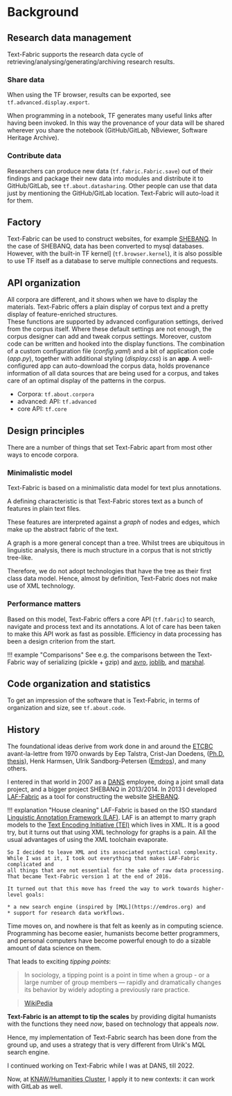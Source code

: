 # Background

## Research data management

Text-Fabric supports the research data cycle of retrieving/analysing/generating/archiving
research results.

### Share data

When using the TF browser, results can be
exported, see `tf.advanced.display.export`.

When programming in a notebook, TF generates many useful links after having been
invoked. In this way the provenance of your data will be shared wherever you
share the notebook (GitHub/GitLab, NBviewer, Software Heritage Archive).

### Contribute data

Researchers can produce new data (`tf.fabric.Fabric.save`)
out of their findings and package their new data into modules and
distribute it to GitHub/GitLab, see `tf.about.datasharing`.
Other people can use that data just by mentioning the GitHub/GitLab location.
Text-Fabric will auto-load it for them.

## Factory

Text-Fabric can be used to construct websites,
for example [SHEBANQ](https://shebanq.ancient-data.org).
In the case of SHEBANQ, data has been converted to mysql databases.
However, with the built-in TF kernel] (`tf.browser.kernel`),
it is also possible to use TF itself as a database to
serve multiple connections and requests.

## API organization

All corpora are different, and it shows when we have to display the materials.
Text-Fabric offers a plain display of corpus text and a pretty display of feature-enriched
structures.  
These functions are supported by advanced configuration settings, derived from
the corpus itself. Where these default settings are not enough, the corpus designer
can add and tweak corpus settings. 
Moreover, custom code can be written and hooked into the display functions.
The combination of a custom configuration file (*config.yaml*) and a bit of
application code (*app.py*), together with additional styling (*display.css*) is an
**app**.
A well-configured app can auto-download the corpus data, holds provenance information
of all data sources that are being used for a corpus, and takes care of an optimal display
of the patterns in the corpus.

* Corpora: `tf.about.corpora`
* advanced: API: `tf.advanced`
* core API: `tf.core`

## Design principles

There are a number of things that set Text-Fabric apart from most other ways to encode 
corpora.

### Minimalistic model

Text-Fabric is based on a minimalistic data model for text plus annotations.

A defining characteristic is that Text-Fabric 
stores text as a bunch of features in plain text files.

These features are interpreted against a *graph* of nodes and edges,
which make up the abstract fabric of the text.

A graph is a more general concept than a tree.
Whilst trees are ubiquitous in linguistic analysis,
there is much structure in a corpus that is not strictly tree-like.

Therefore, we do not adopt technologies
that have the tree as their first class data model.
Hence, almost by definition, Text-Fabric does not make use of XML technology.

### Performance matters

Based on this model, Text-Fabric offers a core API (`tf.fabric`)
to search, navigate and process text and its annotations.
A lot of care has been taken to make this API work as fast as possible.
Efficiency in data processing has been a design criterion from the start.

!!! example "Comparisons"
    See e.g. the comparisons between the Text-Fabric way of serializing
    (pickle + gzip) and
    [avro](https://nbviewer.jupyter.org/github/annotation/text-fabric/blob/master/test/avro/avro.ipynb),
    [joblib](https://nbviewer.jupyter.org/github/annotation/text-fabric/blob/master/test/joblib/joblib.ipynb), and
    [marshal](https://nbviewer.jupyter.org/github/annotation/text-fabric/blob/master/test/marshal/marshal.ipynb).

## Code organization and statistics

To get an impression of the software that is Text-Fabric,
in terms of organization and size, see `tf.about.code`.

## History

The foundational ideas derive from work done in and around the
[ETCBC](http://etcbc.nl) avant-la-lettre from 1970 onwards
by Eep Talstra,
Crist-Jan Doedens, ([Ph.D. thesis](https://books.google.nl/books?id=9ggOBRz1dO4C)),
Henk Harmsen, Ulrik Sandborg-Petersen ([Emdros](https://emdros.org)),
and many others.

I entered in that world in 2007 as a 
[DANS](https://dans.knaw.nl/en) employee, doing a joint small data project,
and a bigger project SHEBANQ in 2013/2014.
In 2013 I developed
[LAF-Fabric](https://github.com/annotation/laf-fabric)
as a tool for constructing the website
[SHEBANQ](https://shebanq.ancient-data.org).

!!! explanation "House cleaning"
    LAF-Fabric is based on the ISO standard
    [Linguistic Annotation Framework (LAF)](https://www.iso.org/standard/37326.html).
    LAF is an attempt to marry graph models to the 
    [Text Encoding Initiative (TEI)](http://www.tei-c.org) which lives in XML.
    It is a good try, but it turns out that using XML technology for
    graphs is a pain. All the usual advantages of using the XML toolchain evaporate.

    So I decided to leave XML and its associated syntactical complexity.
    While I was at it, I took out everything that makes LAF-Fabric complicated and
    all things that are not essential for the sake of raw data processing.
    That became Text-Fabric version 1 at the end of 2016.

    It turned out that this move has freed the way to work towards higher-level goals:

    * a new search engine (inspired by [MQL](https://emdros.org) and
    * support for research data workflows.

Time moves on, and nowhere is that felt as keenly as in computing science.
Programming has become easier, humanists become better programmers,
and personal computers have become powerful
enough to do a sizable amount of data science on them.

That leads to exciting *tipping points*:

> In sociology, a tipping point is a point in time when a group - or
  a large number of group members — rapidly and dramatically changes
  its behavior by widely adopting a previously rare practice.

> [WikiPedia](https://en.wikipedia.org/wiki/Tipping_point_(sociology))

**Text-Fabric is an attempt to tip the scales** by providing digital humanists with the
functions they need *now*, based on technology that appeals *now*.

Hence, my implementation of Text-Fabric search has been done from the ground up,
and uses a strategy that is very different from Ulrik's MQL search engine.

I continued working on Text-Fabric while I was at DANS, till 2022.

Now, at [KNAW/Humanities Cluster](https://huc.knaw.nl), I apply it
to new contexts: it can work with GitLab as well.
